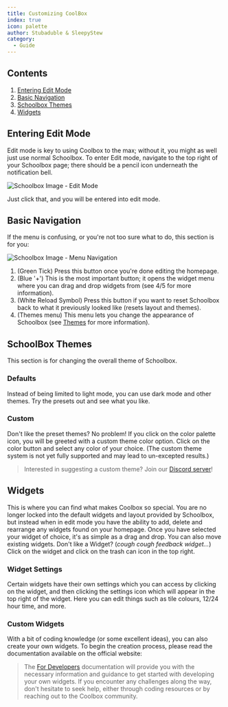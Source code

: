 ```yaml
---
title: Customizing CoolBox
index: true
icon: palette
author: Stubaduble & SleepyStew
category:
  - Guide
---
```


## Contents
1. [Entering Edit Mode](#entering-edit-mode)
2. [Basic Navigation](#basic-navigation)
3. [Schoolbox Themes](#schoolbox-themes)
4. [Widgets](#widgets)

## Entering Edit Mode
Edit mode is key to using Coolbox to the max; without it, you might as well just use normal Schoolbox. To enter Edit mode, navigate to the top right of your Schoolbox page; there should be a pencil icon underneath the notification bell.

![Schoolbox Image - Edit Mode](/EditMode.png)

Just click that, and you will be entered into edit mode.

## Basic Navigation
If the menu is confusing, or you're not too sure what to do, this section is for you:

![Schoolbox Image - Menu Navigation](/MenuNavigation.png)

1. (Green Tick) Press this button once you're done editing the homepage.
2. (Blue '+') This is the most important button; it opens the widget menu where you can drag and drop widgets from (see 4/5 for more information).
3. (White Reload Symbol) Press this button if you want to reset Schoolbox back to what it previously looked like (resets layout and themes).
4. (Themes menu) This menu lets you change the appearance of Schoolbox (see [Themes](#schoolbox-themes) for more information).

## SchoolBox Themes
This section is for changing the overall theme of Schoolbox.

### Defaults
Instead of being limited to light mode, you can use dark mode and other themes.
Try the presets out and see what you like.

### Custom
Don't like the preset themes? No problem!
If you click on the color palette icon, you will be greeted with a custom theme color option.
Click on the color button and select any color of your choice.
(The custom theme system is not yet fully supported and may lead to un-excepted results.)

> Interested in suggesting a custom theme? Join our [Discord server](https://discord.com/invite/a2JFDUZfDn)!

## Widgets
This is where you can find what makes Coolbox so special.
You are no longer locked into the default widgets and layout provided by Schoolbox, but instead when in edit mode you have the ability to add, delete and rearrange any widgets found on your homepage.
Once you have selected your widget of choice, it's as simple as a drag and drop. 
You can also move existing widgets.
Don't like a Widget? (*cough cough feedback widget...*) Click on the widget and click on the trash can icon in the top right.

### Widget Settings
Certain widgets have their own settings which you can access by clicking on the widget, and then clicking the settings icon which will appear in the top right of the widget. Here you can edit things such as tile colours, 12/24 hour time, and more.

### Custom Widgets
With a bit of coding knowledge (or some excellent ideas), you can also create your own widgets. To begin the creation process, please read the documentation available on the official website:
> The [For Developers](/docs/fordevelopers.html) documentation will provide you with the necessary information and guidance to get started with developing your own widgets. If you encounter any challenges along the way, don't hesitate to seek help, either through coding resources or by reaching out to the Coolbox community.
